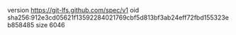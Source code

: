 version https://git-lfs.github.com/spec/v1
oid sha256:912e3cd05621f13592284021769cbf5d813bf3ab24eff72fbd155323eb858485
size 6046
